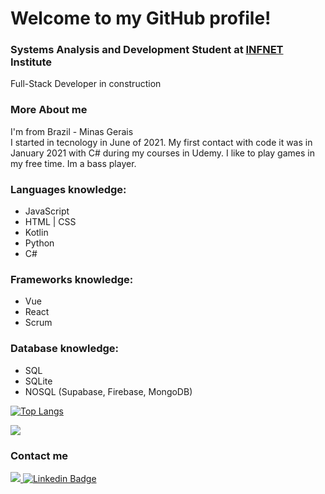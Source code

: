 
# Welcome to my GitHub profile!

### Systems Analysis and Development Student at <a href="https://www.infnet.edu.br/infnet" target="_blank">INFNET</a> Institute

Full-Stack Developer in construction 

### More About me
I'm from Brazil - Minas Gerais  
I started in tecnology in June of 2021. 
My first contact with code it was in January 2021 with C# during my courses in Udemy.
I like to play games in my free time.
Im a bass player.


### Languages knowledge:
- JavaScript      
- HTML | CSS
- Kotlin 
- Python
- C#

### Frameworks knowledge:
- Vue
- React
- Scrum

### Database knowledge:
- SQL
- SQLite
- NOSQL (Supabase, Firebase, MongoDB)
   
[![Top Langs](https://github-readme-stats.vercel.app/api/top-langs/?username=PedroHumberto&layout=compact&langs_count=7&theme=onedark)](https://github.com/anuraghazra/github-readme-stats)

<img src="https://github-readme-stats.vercel.app/api?username=PedroHumberto&show_icons=true&theme=onedark&include_all_commits=true&count_private=true"/>


### Contact me 
<a href="https://wa.me/<5531993390959>" target="_blank"><img src="https://img.shields.io/badge/WhatsApp-25D366?style=for-the-badge&logo=whatsapp&logoColor=white" target="_blank"> [![Linkedin Badge](https://img.shields.io/badge/LinkedIn-0077B5?style=for-the-badge&logo=linkedin&logoColor=white)](https://www.linkedin.com/in/pedro-cardoso-864542200/)</a>
